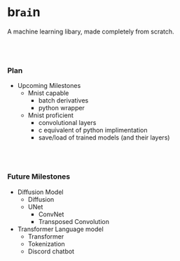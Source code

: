# br`ai`n
A machine learning libary, made completely from scratch.

<br></br>
### Plan
- Upcoming Milestones
    - Mnist capable
        - batch derivatives
        - python wrapper
    - Mnist proficient
        - convolutional layers
        - c equivalent of python implimentation
        - save/load of trained models (and their layers)

<br></br>
### Future Milestones
- Diffusion Model
    - Diffusion
    - UNet
        - ConvNet
        - Transposed Convolution
- Transformer Language model
    - Transformer
    - Tokenization
    - Discord chatbot
